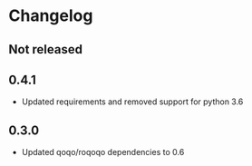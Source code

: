 # Changelog

## Not released

## 0.4.1

* Updated requirements and removed support for python 3.6

## 0.3.0

* Updated qoqo/roqoqo dependencies to 0.6

